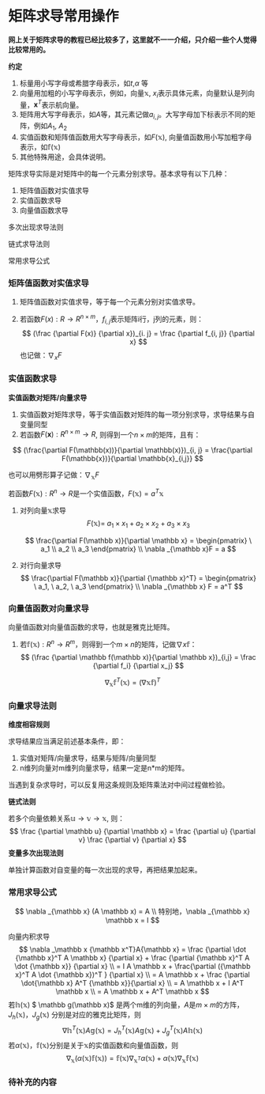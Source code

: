 # 矩阵求导常用操作

**网上关于矩阵求导的教程已经比较多了，这里就不一一介绍，只介绍一些个人觉得比较常用的。**



**约定**

1. 标量用小写字母或希腊字母表示，如$t$,$\alpha$ 等
2. 向量用加粗的小写字母表示，例如，向量$\mathbb{x}$, $x_i$表示具体元素，向量默认是列向量，$\mathbf{x}^T$表示航向量。
3. 矩阵用大写字母表示，如$A$等，其元素记做$a_{i, j}$。大写字母加下标表示不同的矩阵，例如$A_1$, $A_2$
4. 实值函数和矩阵值函数用大写字母表示，如$F(\mathbb x)$, 向量值函数用小写加粗字母表示，如$\mathbb f(\mathbb x)$
5. 其他特殊用途，会具体说明。



矩阵求导实际是对矩阵中的每一个元素分别求导。基本求导有以下几种：
1. 矩阵值函数对实值求导
2. 实值函数求导 
3. 向量值函数求导

多次出现求导法则

链式求导法则

常用求导公式



### 矩阵值函数对实值求导

1. 矩阵值函数对实值求导，等于每一个元素分别对实值求导。

2. 若函数$F(x): R \to R^{n \times m}$，$f_{i,j}$表示矩阵i行，j列的元素，则：
   $$
   (\frac {\partial F(x)} {\partial x})_{i. j} = \frac {\partial f_{i, j}} {\partial x}
   $$
   也记做：$\nabla _x F$

### 实值函数求导

**实值函数对矩阵/向量求导**

1. 实值函数对矩阵求导，等于实值函数对矩阵的每一项分别求导，求导结果与自变量同型
2. 若函数$F(\mathbf{x}): R^{n \times  m} \to R$, 则得到一个$n\times m$的矩阵，且有：

$$
(\frac{\partial F(\mathbb(x))}{\partial \mathbb(x)})_{i, j} = \frac{\partial F(\mathbb{x})}{\partial \mathbb{x}_{i,j}}
$$

 

也可以用劈形算子记做：$\nabla _{\mathbb x}F$

若函数$F(\mathbb x): R^n \to R$是一个实值函数，$F(\mathbb x) = a^T \mathbb x$

 1. 对列向量$\mathbb x$求导
    $$
    F(\mathbb x) = \ a_1 \times x_1  + a_2 \times x_2 + a_3 \times x_3
    $$

    $$
    \frac{\partial F(\mathbb x)}{\partial \mathbb x} = \begin{pmatrix} \ a_1 \\ a_2 \\ a_3 \end{pmatrix}
    \\
    \nabla _{\mathbb x}F = a
    $$

 2. 对行向量求导
    $$
    \frac{\partial F(\mathbb x)}{\partial {\mathbb x}^T} = \begin{pmatrix} \ a_1, \ a_2, \ a_3 \end{pmatrix}
    \\
    \nabla _{\mathbb x} F = a^T
    $$
    


### 向量值函数对向量求导

向量值函数对向量值函数的求导，也就是雅克比矩阵。

1. 若$\mathbb f(\mathbb{x}): R^n \to R^m$，则得到一个$m \times n$的矩阵，记做$\nabla x \mathbb f$：
   $$
   (\frac {\partial \mathbb f(\mathbb x)}{\partial \mathbb x})_{i,j} = \frac {\partial f_i} {\partial x_j}
   $$


$$
\nabla _{\mathbb x} \mathbb f^T(\mathbb x) =  (\nabla \mathbb x \mathbb f)^T
$$

### 向量求导法则

**维度相容规则**

求导结果应当满足前述基本条件，即：

1. 实值对矩阵/向量求导，结果与矩阵/向量同型
2. n维列向量对m维列向量求导，结果一定是n*m的矩阵。

当遇到复杂求导时，可以反复用这条规则及矩阵乘法对中间过程做检验。

**链式法则**

若多个向量依赖关系$\mathbb u \rightarrow \mathbb v \rightarrow \mathbb x$, 则：
$$
\frac {\partial \mathbb u} {\partial \mathbb x} = \frac {\partial u} {\partial v} \frac {\partial v} {\partial x}
$$
**变量多次出现法则**

单独计算函数对自变量的每一次出现的求导，再把结果加起来。



### 常用求导公式

$$
\nabla _{\mathbb x} (A \mathbb x) = A
\\
特别地，\nabla _{\mathbb x} \mathbb x = I
$$

向量内积求导
$$
\nabla _\mathbb x  {\mathbb x^T}A{\mathbb x} = \frac {\partial \dot {\mathbb x}^T A \mathbb x} {\partial x} + \frac {\partial {\mathbb x}^T A \dot {\mathbb x}} {\partial x}
\\
 = I A \mathbb x + \frac{\partial ({\mathbb x}^T A \dot {\mathbb x})^T } {\partial x}
 \\
 = A \mathbb x + \frac {\partial \dot{\mathbb x} A^T {\mathbb x}}{\partial x}
 \\
 = A \mathbb x + I A^T \mathbb x
\\
= A \mathbb x + A^T \mathbb x
$$
若$\mathbb h(\mathbb x)$ $ \mathbb g(\mathbb x)$ 是两个m维的列向量，$A$是$m \times m$的方阵，$J_h(\mathbb x)，J_g(\mathbb x)$ 分别是对应的雅克比矩阵，则
$$
\nabla \mathbb h^T(\mathbb x) A \mathbb g(\mathbb x)  = J_h^T(\mathbb x) A \mathbb g(\mathbb x) + J_g^T(\mathbb x) A \mathbb h (\mathbb x)
$$
若$\alpha(\mathbb x)，\mathbb f(\mathbb x)$分别是关于$\mathbb x$的实值函数和向量值函数，则
$$
\nabla _{\mathbb x} ({\alpha ({\mathbb x} )} {\mathbb f( \mathbb x)}) = {\mathbb f (\mathbb x)} \nabla _{\mathbb x^T} {\alpha(\mathbb x)} + {\alpha(\mathbb x)} \nabla _{\mathbb x} {\mathbb f(\mathbb x)}
$$


### 待补充的内容


